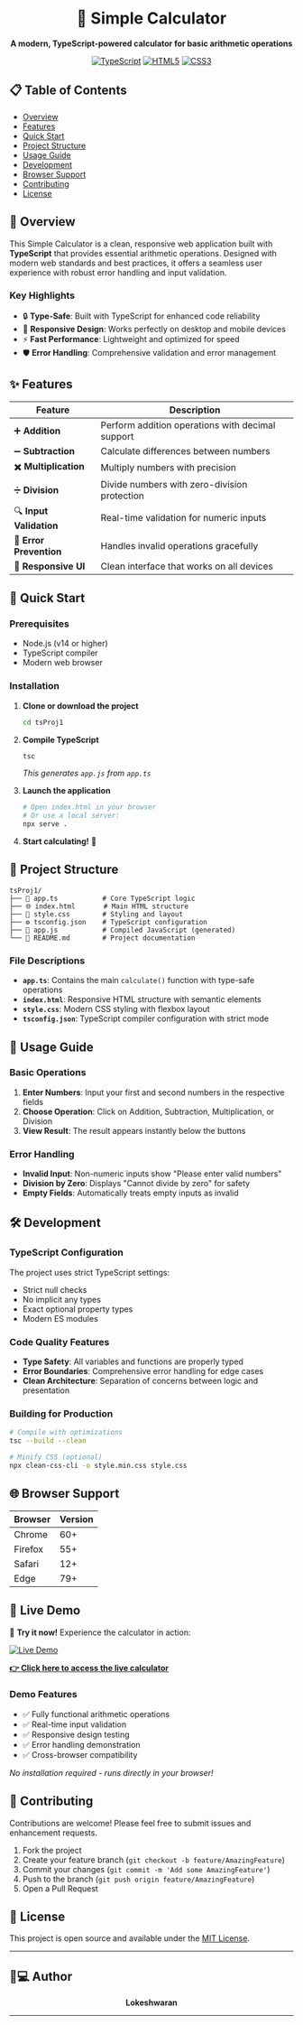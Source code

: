 <div align="center">

# 🧮 Simple Calculator

**A modern, TypeScript-powered calculator for basic arithmetic operations**

[![TypeScript](https://img.shields.io/badge/TypeScript-007ACC?style=for-the-badge&logo=typescript&logoColor=white)](https://www.typescriptlang.org/)
[![HTML5](https://img.shields.io/badge/HTML5-E34F26?style=for-the-badge&logo=html5&logoColor=white)](https://developer.mozilla.org/en-US/docs/Web/HTML)
[![CSS3](https://img.shields.io/badge/CSS3-1572B6?style=for-the-badge&logo=css3&logoColor=white)](https://developer.mozilla.org/en-US/docs/Web/CSS)

</div>

## 📋 Table of Contents

- [Overview](#-overview)
- [Features](#-features)
- [Quick Start](#-quick-start)
- [Project Structure](#-project-structure)
- [Usage Guide](#-usage-guide)
- [Development](#-development)
- [Browser Support](#-browser-support)
- [Contributing](#-contributing)
- [License](#-license)

## 🎯 Overview

This Simple Calculator is a clean, responsive web application built with **TypeScript** that provides essential arithmetic operations. Designed with modern web standards and best practices, it offers a seamless user experience with robust error handling and input validation.

### Key Highlights
- 🔒 **Type-Safe**: Built with TypeScript for enhanced code reliability
- 🎨 **Responsive Design**: Works perfectly on desktop and mobile devices
- ⚡ **Fast Performance**: Lightweight and optimized for speed
- 🛡️ **Error Handling**: Comprehensive validation and error management

## ✨ Features

| Feature | Description |
|---------|-------------|
| ➕ **Addition** | Perform addition operations with decimal support |
| ➖ **Subtraction** | Calculate differences between numbers |
| ✖️ **Multiplication** | Multiply numbers with precision |
| ➗ **Division** | Divide numbers with zero-division protection |
| 🔍 **Input Validation** | Real-time validation for numeric inputs |
| 🚫 **Error Prevention** | Handles invalid operations gracefully |
| 📱 **Responsive UI** | Clean interface that works on all devices |

## 🚀 Quick Start

### Prerequisites
- Node.js (v14 or higher)
- TypeScript compiler
- Modern web browser

### Installation

1. **Clone or download the project**
   ```bash
   cd tsProj1
   ```

2. **Compile TypeScript**
   ```bash
   tsc
   ```
   *This generates `app.js` from `app.ts`*

3. **Launch the application**
   ```bash
   # Open index.html in your browser
   # Or use a local server:
   npx serve .
   ```

4. **Start calculating!** 🎉

## 📁 Project Structure

```
tsProj1/
├── 📄 app.ts           # Core TypeScript logic
├── 🌐 index.html       # Main HTML structure
├── 🎨 style.css        # Styling and layout
├── ⚙️ tsconfig.json    # TypeScript configuration
├── 📜 app.js           # Compiled JavaScript (generated)
└── 📖 README.md        # Project documentation
```

### File Descriptions

- **`app.ts`**: Contains the main `calculate()` function with type-safe operations
- **`index.html`**: Responsive HTML structure with semantic elements
- **`style.css`**: Modern CSS styling with flexbox layout
- **`tsconfig.json`**: TypeScript compiler configuration with strict mode

## 📖 Usage Guide

### Basic Operations

1. **Enter Numbers**: Input your first and second numbers in the respective fields
2. **Choose Operation**: Click on Addition, Subtraction, Multiplication, or Division
3. **View Result**: The result appears instantly below the buttons

### Error Handling

- **Invalid Input**: Non-numeric inputs show "Please enter valid numbers"
- **Division by Zero**: Displays "Cannot divide by zero" for safety
- **Empty Fields**: Automatically treats empty inputs as invalid

## 🛠️ Development

### TypeScript Configuration

The project uses strict TypeScript settings:
- Strict null checks
- No implicit any types
- Exact optional property types
- Modern ES modules

### Code Quality Features
- **Type Safety**: All variables and functions are properly typed
- **Error Boundaries**: Comprehensive error handling for edge cases
- **Clean Architecture**: Separation of concerns between logic and presentation

### Building for Production

```bash
# Compile with optimizations
tsc --build --clean

# Minify CSS (optional)
npx clean-css-cli -o style.min.css style.css
```

## 🌐 Browser Support

| Browser | Version |
|---------|--------|
| Chrome | 60+ |
| Firefox | 55+ |
| Safari | 12+ |
| Edge | 79+ |

## 🚀 Live Demo

🎯 **Try it now!** Experience the calculator in action:

[![Live Demo](https://img.shields.io/badge/Live%20Demo-4CAF50?style=for-the-badge&logo=github&logoColor=white)](https://lokeshwaran1310.github.io/tsprojday1/tsProj1/index.html)

**[👉 Click here to access the live calculator](https://lokeshwaran1310.github.io/tsprojday1/tsProj1/index.html)**

### Demo Features
- ✅ Fully functional arithmetic operations
- ✅ Real-time input validation
- ✅ Responsive design testing
- ✅ Error handling demonstration
- ✅ Cross-browser compatibility

*No installation required - runs directly in your browser!*

## 🤝 Contributing

Contributions are welcome! Please feel free to submit issues and enhancement requests.

1. Fork the project
2. Create your feature branch (`git checkout -b feature/AmazingFeature`)
3. Commit your changes (`git commit -m 'Add some AmazingFeature'`)
4. Push to the branch (`git push origin feature/AmazingFeature`)
5. Open a Pull Request

## 📄 License

This project is open source and available under the [MIT License](LICENSE).

---

## 👨💻 Author

<div align="center">

**Lokeshwaran**


</div>

---


